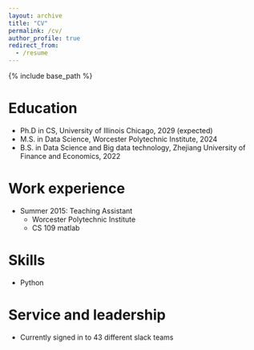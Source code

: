 ```yaml
---
layout: archive
title: "CV"
permalink: /cv/
author_profile: true
redirect_from:
  - /resume
---
```


{% include base_path %}

Education
======
* Ph.D in CS, University of Illinois Chicago, 2029 (expected)
* M.S. in Data Science, Worcester Polytechnic Institute, 2024
* B.S. in Data Science and Big data technology, Zhejiang University of Finance and Economics, 2022

Work experience
======


* Summer 2015: Teaching Assistant
  * Worcester Polytechnic Institute
  * CS 109 matlab

  
Skills
======
* Python
  
Service and leadership
======
* Currently signed in to 43 different slack teams
